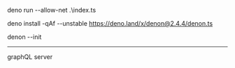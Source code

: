 deno run --allow-net .\index.ts

deno install -qAf --unstable https://deno.land/x/denon@2.4.4/denon.ts

denon --init

---

graphQL server
